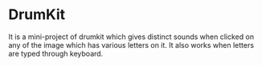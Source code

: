 # DrumKit

It is a mini-project of drumkit which gives distinct sounds when clicked on any of the image which has various letters on it. It also works when letters are typed through keyboard.
